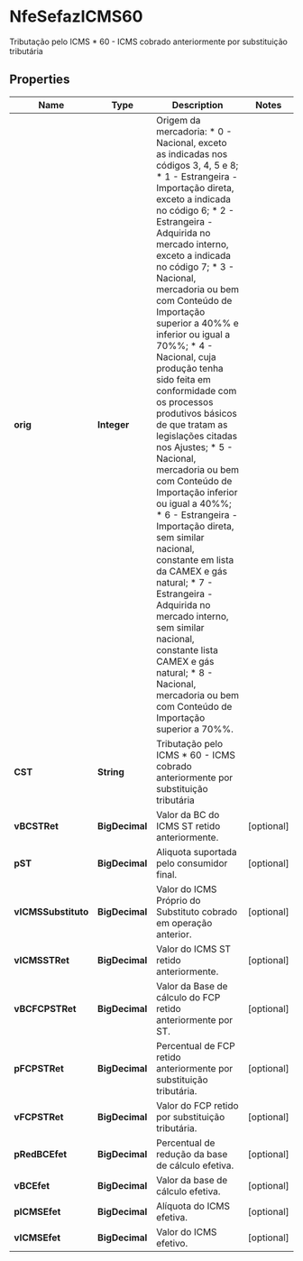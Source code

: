 

# NfeSefazICMS60

Tributação pelo ICMS  * 60 - ICMS cobrado anteriormente por substituição tributária

## Properties

| Name | Type | Description | Notes |
|------------ | ------------- | ------------- | -------------|
|**orig** | **Integer** | Origem da mercadoria:  * 0 - Nacional, exceto as indicadas nos códigos 3, 4, 5 e 8;  * 1 - Estrangeira - Importação direta, exceto a indicada no código 6;  * 2 - Estrangeira - Adquirida no mercado interno, exceto a indicada no código 7;  * 3 - Nacional, mercadoria ou bem com Conteúdo de Importação superior a 40%% e inferior ou igual a 70%%;  * 4 - Nacional, cuja produção tenha sido feita em conformidade com os processos produtivos básicos de que tratam as legislações citadas nos Ajustes;  * 5 - Nacional, mercadoria ou bem com Conteúdo de Importação inferior ou igual a 40%%;  * 6 - Estrangeira - Importação direta, sem similar nacional, constante em lista da CAMEX e gás natural;  * 7 - Estrangeira - Adquirida no mercado interno, sem similar nacional, constante lista CAMEX e gás natural;  * 8 - Nacional, mercadoria ou bem com Conteúdo de Importação superior a 70%%. |  |
|**CST** | **String** | Tributação pelo ICMS  * 60 - ICMS cobrado anteriormente por substituição tributária |  |
|**vBCSTRet** | **BigDecimal** | Valor da BC do ICMS ST retido anteriormente. |  [optional] |
|**pST** | **BigDecimal** | Aliquota suportada pelo consumidor final. |  [optional] |
|**vICMSSubstituto** | **BigDecimal** | Valor do ICMS Próprio do Substituto cobrado em operação anterior. |  [optional] |
|**vICMSSTRet** | **BigDecimal** | Valor do ICMS ST retido anteriormente. |  [optional] |
|**vBCFCPSTRet** | **BigDecimal** | Valor da Base de cálculo do FCP retido anteriormente por ST. |  [optional] |
|**pFCPSTRet** | **BigDecimal** | Percentual de FCP retido anteriormente por substituição tributária. |  [optional] |
|**vFCPSTRet** | **BigDecimal** | Valor do FCP retido por substituição tributária. |  [optional] |
|**pRedBCEfet** | **BigDecimal** | Percentual de redução da base de cálculo efetiva. |  [optional] |
|**vBCEfet** | **BigDecimal** | Valor da base de cálculo efetiva. |  [optional] |
|**pICMSEfet** | **BigDecimal** | Alíquota do ICMS efetiva. |  [optional] |
|**vICMSEfet** | **BigDecimal** | Valor do ICMS efetivo. |  [optional] |



